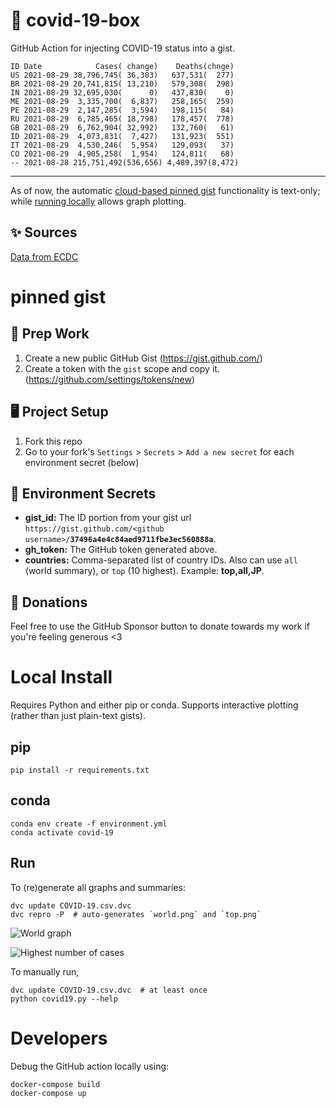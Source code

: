 # 🏥 covid-19-box

GitHub Action for injecting COVID-19 status into a gist.

```
ID Date            Cases( change)    Deaths(chnge)
US 2021-08-29 38,796,745( 36,383)   637,531(  277)
BR 2021-08-29 20,741,815( 13,210)   579,308(  298)
IN 2021-08-29 32,695,030(      0)   437,830(    0)
ME 2021-08-29  3,335,700(  6,837)   258,165(  259)
PE 2021-08-29  2,147,285(  3,594)   198,115(   84)
RU 2021-08-29  6,785,465( 18,798)   178,457(  778)
GB 2021-08-29  6,762,904( 32,992)   132,760(   61)
ID 2021-08-29  4,073,831(  7,427)   131,923(  551)
IT 2021-08-29  4,530,246(  5,954)   129,093(   37)
CO 2021-08-29  4,905,258(  1,954)   124,811(   68)
-- 2021-08-28 215,751,492(536,656) 4,489,397(8,472)
```

---

As of now, the automatic [cloud-based pinned gist](#pinned-gist) functionality is text-only;
while [running locally](#local-install) allows graph plotting.

## ✨ Sources

[Data from ECDC](https://www.ecdc.europa.eu/en/publications-data/download-todays-data-geographic-distribution-covid-19-cases-worldwide)

# pinned gist

## 🎒 Prep Work
1. Create a new public GitHub Gist (https://gist.github.com/)
1. Create a token with the `gist` scope and copy it. (https://github.com/settings/tokens/new)

## 🖥 Project Setup
1. Fork this repo
1. Go to your fork's `Settings` > `Secrets` > `Add a new secret` for each environment secret (below)

## 🤫 Environment Secrets
- **gist_id:** The ID portion from your gist url `https://gist.github.com/<github username>/`**`37496a4e4c84aed9711fbe3ec560888a`**.
- **gh_token:** The GitHub token generated above.
- **countries:** Comma-separated list of country IDs. Also can use `all` (world summary), or `top` (10 highest). Example: **top,all,JP**.

## 💸 Donations

Feel free to use the GitHub Sponsor button to donate towards my work if you're feeling generous <3

# Local Install

Requires Python and either pip or conda. Supports interactive plotting (rather than just plain-text gists).

## pip

```
pip install -r requirements.txt
```

## conda

```
conda env create -f environment.yml
conda activate covid-19
```

## Run

To (re)generate all graphs and summaries:

```
dvc update COVID-19.csv.dvc
dvc repro -P  # auto-generates `world.png` and `top.png`
```

![World graph](world.png)

![Highest number of cases](top.png)

To manually run,

```
dvc update COVID-19.csv.dvc  # at least once
python covid19.py --help
```

# Developers

Debug the GitHub action locally using:

```
docker-compose build
docker-compose up
```
